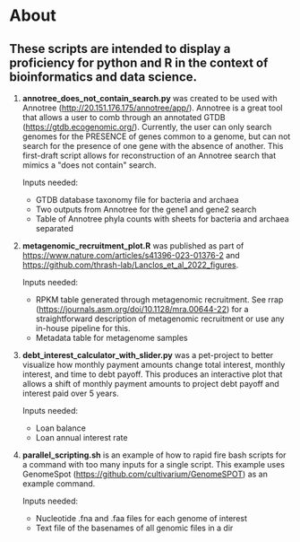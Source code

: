 # About
## These scripts are intended to display a proficiency for python and R in the context of bioinformatics and data science. 

1. **annotree_does_not_contain_search.py** was created to be used with Annotree (http://20.151.176.175/annotree/app/). 
Annotree is a great tool that allows a user to comb through an annotated GTDB (https://gtdb.ecogenomic.org/). Currently, the user can only search genomes for the PRESENCE of genes common to a genome, but can not search for the presence of one gene with the absence of another. This first-draft script allows for reconstruction of an Annotree search that mimics a "does not contain" search.

   Inputs needed:
     *  GTDB database taxonomy file for bacteria and archaea
     *  Two outputs from Annotree for the gene1 and gene2 search
     *  Table of Annotree phyla counts with sheets for bacteria and archaea separated

2. **metagenomic_recruitment_plot.R** was published as part of https://www.nature.com/articles/s41396-023-01376-2 and https://github.com/thrash-lab/Lanclos_et_al_2022_figures. 

   Inputs needed:
     *  RPKM table generated through metagenomic recruitment. See rrap (https://journals.asm.org/doi/10.1128/mra.00644-22) for a straightforward description of metagenomic recruitment or use any in-house pipeline for this.
     *  Metadata table for metagenome samples

3. **debt_interest_calculator_with_slider.py** was a pet-project to better visualize how monthly payment amounts change total interest, monthly interest, and time to debt payoff. This produces an interactive plot that allows a shift of monthly payment amounts to project debt payoff and interest paid over 5 years.
 
   Inputs needed:
     *  Loan balance
     *  Loan annual interest rate

4. **parallel_scripting.sh** is an example of how to rapid fire bash scripts for a command with too many inputs for a single script. This example uses GenomeSpot (https://github.com/cultivarium/GenomeSPOT) as an example command.
   
   Inputs needed:
     *  Nucleotide .fna and .faa files for each genome of interest
     *  Text file of the basenames of all genomic files in a dir
  
   
